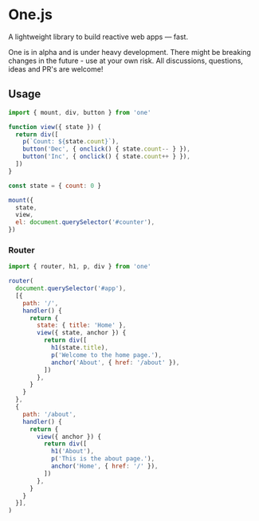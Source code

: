 # One.js

A lightweight library to build reactive web apps &mdash; fast.

One is in alpha and is under heavy development. There might be breaking changes in the future - use at your own risk. All discussions, questions, ideas and PR's are welcome!

## Usage

```js
import { mount, div, button } from 'one'

function view({ state }) {
  return div([
    p(`Count: ${state.count}`),
    button('Dec', { onclick() { state.count-- } }),
    button('Inc', { onclick() { state.count++ } }),
  ])
}

const state = { count: 0 }

mount({
  state,
  view,
  el: document.querySelector('#counter'),
})
```

### Router

```js
import { router, h1, p, div } from 'one'

router(
  document.querySelector('#app'),
  [{
    path: '/',
    handler() {
      return {
        state: { title: 'Home' },
        view({ state, anchor }) {
          return div([
            h1(state.title),
            p('Welcome to the home page.'),
            anchor('About', { href: '/about' }),
          ])
        },
      }
    }
  },
  {
    path: '/about',
    handler() {
      return {
        view({ anchor }) {
          return div([
            h1('About'),
            p('This is the about page.'),
            anchor('Home', { href: '/' }),
          ])
        },
      }
    }
  }],
)
```
